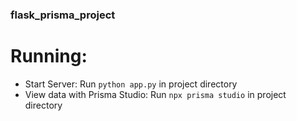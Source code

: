 ### flask_prisma_project

# Running:
- Start Server: Run `python app.py` in project directory
- View data with Prisma Studio: Run `npx prisma studio` in project directory